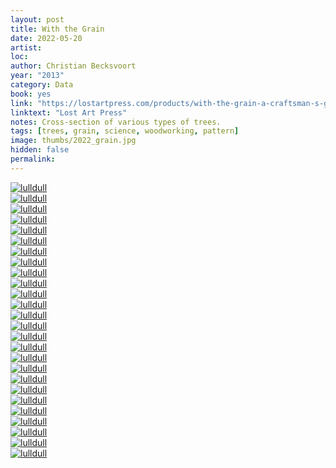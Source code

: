 ```yaml
---
layout: post
title: With the Grain
date: 2022-05-20
artist: 
loc: 
author: Christian Becksvoort
year: "2013"
category: Data
book: yes
link: "https://lostartpress.com/products/with-the-grain-a-craftsman-s-guide-to-understanding-wood"
linktext: "Lost Art Press"
notes: Cross-section of various types of trees.
tags: [trees, grain, science, woodworking, pattern]
image: thumbs/2022_grain.jpg
hidden: false
permalink:
---
```







<div class="post_image">
	<a href="{{ site.baseurl }}/images/posts/2022_grain/001.jpg" target="_blank">
	<img src="{{ site.baseurl }}/images/posts/2022_grain/001.jpg" alt="lulldull"></a>
</div>




<div class="post_image">
	<a href="{{ site.baseurl }}/images/posts/2022_grain/002.jpg" target="_blank">
	<img src="{{ site.baseurl }}/images/posts/2022_grain/002.jpg" alt="lulldull"></a>
</div>


<div class="post_image">
	<a href="{{ site.baseurl }}/images/posts/2022_grain/011.jpg" target="_blank">
	<img src="{{ site.baseurl }}/images/posts/2022_grain/011.jpg" alt="lulldull"></a>
</div>

<div class="post_image">
	<a href="{{ site.baseurl }}/images/posts/2022_grain/003.jpg" target="_blank">
	<img src="{{ site.baseurl }}/images/posts/2022_grain/003.jpg" alt="lulldull"></a>
</div>

<div class="post_image">
	<a href="{{ site.baseurl }}/images/posts/2022_grain/009.jpg" target="_blank">
	<img src="{{ site.baseurl }}/images/posts/2022_grain/009.jpg" alt="lulldull"></a>
</div>


<div class="post_image">
	<a href="{{ site.baseurl }}/images/posts/2022_grain/004.jpg" target="_blank">
	<img src="{{ site.baseurl }}/images/posts/2022_grain/004.jpg" alt="lulldull"></a>
</div>

<div class="post_image">
	<a href="{{ site.baseurl }}/images/posts/2022_grain/005.jpg" target="_blank">
	<img src="{{ site.baseurl }}/images/posts/2022_grain/005.jpg" alt="lulldull"></a>
</div>

<div class="post_image">
	<a href="{{ site.baseurl }}/images/posts/2022_grain/006.jpg" target="_blank">
	<img src="{{ site.baseurl }}/images/posts/2022_grain/006.jpg" alt="lulldull"></a>
</div>

<div class="post_image">
	<a href="{{ site.baseurl }}/images/posts/2022_grain/007.jpg" target="_blank">
	<img src="{{ site.baseurl }}/images/posts/2022_grain/007.jpg" alt="lulldull"></a>
</div>

<div class="post_image">
	<a href="{{ site.baseurl }}/images/posts/2022_grain/008.jpg" target="_blank">
	<img src="{{ site.baseurl }}/images/posts/2022_grain/008.jpg" alt="lulldull"></a>
</div>

<div class="post_image">
	<a href="{{ site.baseurl }}/images/posts/2022_grain/010.jpg" target="_blank">
	<img src="{{ site.baseurl }}/images/posts/2022_grain/010.jpg" alt="lulldull"></a>
</div>

<div class="post_image">
	<a href="{{ site.baseurl }}/images/posts/2022_grain/012.jpg" target="_blank">
	<img src="{{ site.baseurl }}/images/posts/2022_grain/012.jpg" alt="lulldull"></a>
</div>

<div class="post_image">
	<a href="{{ site.baseurl }}/images/posts/2022_grain/013.jpg" target="_blank">
	<img src="{{ site.baseurl }}/images/posts/2022_grain/013.jpg" alt="lulldull"></a>
</div>

<div class="post_image">
	<a href="{{ site.baseurl }}/images/posts/2022_grain/014.jpg" target="_blank">
	<img src="{{ site.baseurl }}/images/posts/2022_grain/014.jpg" alt="lulldull"></a>
</div>

<div class="post_image">
	<a href="{{ site.baseurl }}/images/posts/2022_grain/015.jpg" target="_blank">
	<img src="{{ site.baseurl }}/images/posts/2022_grain/015.jpg" alt="lulldull"></a>
</div>

<div class="post_image">
	<a href="{{ site.baseurl }}/images/posts/2022_grain/016.jpg" target="_blank">
	<img src="{{ site.baseurl }}/images/posts/2022_grain/016.jpg" alt="lulldull"></a>
</div>

<div class="post_image">
	<a href="{{ site.baseurl }}/images/posts/2022_grain/017.jpg" target="_blank">
	<img src="{{ site.baseurl }}/images/posts/2022_grain/017.jpg" alt="lulldull"></a>
</div>

<div class="post_image">
	<a href="{{ site.baseurl }}/images/posts/2022_grain/018.jpg" target="_blank">
	<img src="{{ site.baseurl }}/images/posts/2022_grain/018.jpg" alt="lulldull"></a>
</div>

<div class="post_image">
	<a href="{{ site.baseurl }}/images/posts/2022_grain/019.jpg" target="_blank">
	<img src="{{ site.baseurl }}/images/posts/2022_grain/019.jpg" alt="lulldull"></a>
</div>

<div class="post_image">
	<a href="{{ site.baseurl }}/images/posts/2022_grain/020.jpg" target="_blank">
	<img src="{{ site.baseurl }}/images/posts/2022_grain/020.jpg" alt="lulldull"></a>
</div>

<div class="post_image">
	<a href="{{ site.baseurl }}/images/posts/2022_grain/021.jpg" target="_blank">
	<img src="{{ site.baseurl }}/images/posts/2022_grain/021.jpg" alt="lulldull"></a>
</div>

<div class="post_image">
	<a href="{{ site.baseurl }}/images/posts/2022_grain/022.jpg" target="_blank">
	<img src="{{ site.baseurl }}/images/posts/2022_grain/022.jpg" alt="lulldull"></a>
</div>

<div class="post_image">
	<a href="{{ site.baseurl }}/images/posts/2022_grain/023.jpg" target="_blank">
	<img src="{{ site.baseurl }}/images/posts/2022_grain/023.jpg" alt="lulldull"></a>
</div>

<div class="post_image">
	<a href="{{ site.baseurl }}/images/posts/2022_grain/024.jpg" target="_blank">
	<img src="{{ site.baseurl }}/images/posts/2022_grain/024.jpg" alt="lulldull"></a>
</div>

<div class="post_image">
	<a href="{{ site.baseurl }}/images/posts/2022_grain/025.jpg" target="_blank">
	<img src="{{ site.baseurl }}/images/posts/2022_grain/025.jpg" alt="lulldull"></a>
</div>

<div class="post_image">
	<a href="{{ site.baseurl }}/images/posts/2022_grain/026.jpg" target="_blank">
	<img src="{{ site.baseurl }}/images/posts/2022_grain/026.jpg" alt="lulldull"></a>
</div>

